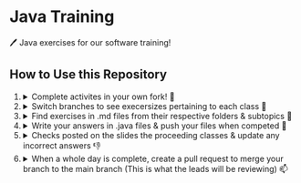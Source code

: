 # Java Training
🖊️ Java exercises for our software training!

## How to Use this Repository
<ol> 
  <li> 
    <details>
      <summary> Complete activites in your own fork! 🍴</summary>
      <hr>
      <img src="https://user-images.githubusercontent.com/69406769/190986721-d2f7d10a-d150-41ab-971a-b6c598334e1f.png" >
      <hr>
      <blockquote>DESELECT "Copy the main branch only"</blockquote>
      <br>
      <img src="https://user-images.githubusercontent.com/69406769/191634519-80c22284-30f4-4d93-a1de-53e339bc70d6.png" >
      <hr>
    </details>
  </li>
  
  <li> 
    <details>
      <summary> Switch branches to see execersizes pertaining to each class 🌲</summary>
      <hr>
      <img src="https://user-images.githubusercontent.com/69406769/190985968-d68fb0e2-a93f-42ee-b6fc-39a95ae33d90.png" >
      <hr>
    </details>
  </li>
  
  <li> 
    <details>
      <summary> Find exercises in .md files from their respective folders & subtopics 📂</summary>
      <hr>
      <img src="https://user-images.githubusercontent.com/69406769/190986017-70898039-d4ea-4431-bda0-e9185ddea728.png" >
      <hr>
      <img src="https://user-images.githubusercontent.com/69406769/190986115-06818ee7-6029-42cb-97ca-69e943a6bd69.png" >
      <hr>
      <img src="https://user-images.githubusercontent.com/69406769/190986136-e687ccdc-90f7-49f1-8954-80bd8b5c23f9.png" >
      <hr>
    </details>
  </li>
  
  <li>
    <details>
      <summary> Write your answers in .java files & push your files when competed 📍</summary>
      <hr>
      <img src="https://user-images.githubusercontent.com/69406769/190991382-c6afa63f-89d9-4acb-8d87-53ea1393e5c5.png" >
      <hr>
    </details>
  </li>
  
  <li>
    <details>
      <summary> Checks posted on the slides the proceeding classes & update any incorrect answers 👎</summary>
    </details>
  </li>
  
  <li>
    <details>
      <summary> When a whole day is complete, create a pull request to merge your branch to the main branch (This is what the leads will be reviewing) 📫</summary>
      <hr>
      <img src="https://user-images.githubusercontent.com/69406769/190993256-68198a75-2c16-4302-9b79-017632603694.png" >
      <hr>
      <img src="https://user-images.githubusercontent.com/69406769/190993317-bdbc4466-1232-41a0-a77f-ae6ba1bc8e26.png" >
      <hr>
      Change the base repository to <code>YOUR FORK</code> not <code>Team-Optix-3749: Java-Training</code>
      <blockquote>SHOULD NOT look like this</blockquote>
      <img src="https://media.discordapp.net/attachments/882455696199807007/1022321700261613608/unknown.png" >
      <blockquote>SHOULD look like this</blockquote>
      <img src="https://media.discordapp.net/attachments/882455696199807007/1022322140835491850/unknown.png">
      <hr>
      <img src="https://media.discordapp.net/attachments/882455696199807007/1022323086172893205/unknown.png" >
      <hr>
      <img src="https://media.discordapp.net/attachments/882455696199807007/1022323511152357486/unknown.png" >
      <hr>
      <img src="https://cdn.discordapp.com/attachments/882455696199807007/1022323636218118184/unknown.png" >
      <hr>
    </details>
  </li>
    
</ol>
